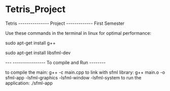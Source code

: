 # Tetris_Project
Tetris _---------------_ Project ------------- First Semester

Use these commands in the terminal in linux for optimal performance:

sudo apt-get install g++

sudo apt-get install libsfml-dev


--- ---------------- To compile and Run --------

to compile the main:  g++ -c main.cpp
to link with sfml library: g++ main.o -o sfml-app -lsfml-graphics -lsfml-window -lsfml-system
to run the application:  ./sfml-app
